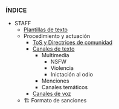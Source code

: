 ### ÍNDICE
- STAFF
  - [Plantillas de texto](./Plantillas)
  - Procedimiento y actuación
    - [ToS y Directrices de comunidad](./Actuaci%C3%B3n/ToS%26CD/)
    - [Canales de texto](./Actuaci%C3%B3n/TextCH/)
      - Multimedia
        - NSFW
        - Violencia
        - Inictación al odio
      - Menciones
      - Canales temáticos
    - [Canales de voz](./Actuaci%C3%B3n/VoiceCH/)
  - 🏗️ Formato de sanciones